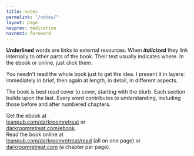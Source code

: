 ```yaml
---
title: notes
permalink: "/notes/"
layout: page
navprev: dedication
navnext: foreword
---
```


____Underlined____ words are links to external resources. When ____*italicized*____ they link internally to other parts of the book. Their text usually indicates where. In the ebook or online, just click them.

You needn't read the whole book just to get the idea. I present it in layers: immediately in brief, then again at length, in detail, in different aspects. 

The book is best read cover to cover, starting with the blurb. Each section builds upon the last. Every word contributes to understanding, including those before and after numbered chapters. 

Get the ebook at  
[leanpub.com/darkroomretreat](http://leanpub.com/darkroomretreat) or  
[darkroomretreat.com/ebook](/ebook).  
Read the book online at  
[leanpub.com/darkroomretreat/read](http://leanpub.com/darkroomretreat/read) (all on one page) or  
[darkroomretreat.com](http://darkroomretreat.com) (a chapter per page).


